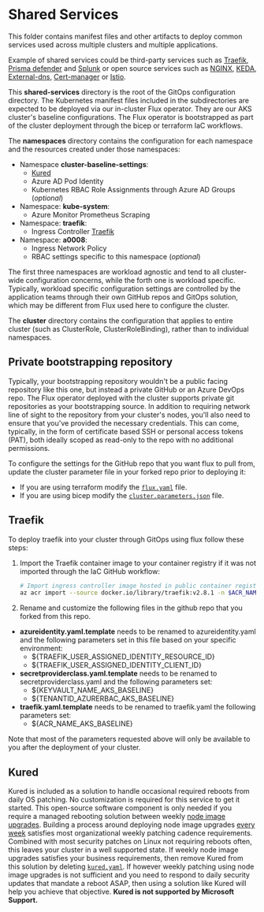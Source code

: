 # Shared Services
This folder contains manifest files and other artifacts to deploy common services used across multiple clusters and multiple applications.

Example of shared services could be third-party services such as [Traefik](https://doc.traefik.io/traefik/v1.7/user-guide/kubernetes/?msclkid=2309fcb3b1bc11ec92c03b099f5d4e1c), [Prisma defender](https://docs.paloaltonetworks.com/prisma/prisma-cloud) and [Splunk](https://github.com/splunk/splunk-connect-for-kubernetes) or open source services such as [NGINX](https://www.nginx.com/resources/glossary/kubernetes-ingress-controller), [KEDA](https://keda.sh), [External-dns](https://github.com/kubernetes-sigs/external-dns#:~:text=ExternalDNS%20supports%20multiple%20DNS%20providers%20which%20have%20been,and%20we%20have%20limited%20resources%20to%20test%20changes.), [Cert-manager](https://cert-manager.io/docs/) or [Istio](https://istio.io/).


This **shared-services** directory is the root of the GitOps configuration directory. The Kubernetes manifest files included in the subdirectories are expected to be deployed via our in-cluster Flux operator. They are our AKS cluster's baseline configurations. The Flux operator is bootstrapped as part of the cluster deployment through the bicep or terraform IaC workflows.

The **namespaces** directory contains the configuration for each namespace and the resources created under those namespaces:

* Namespace **cluster-baseline-settings**: 
  * [Kured](#kured)
  * Azure AD Pod Identity
  * Kubernetes RBAC Role Assignments through Azure AD Groups (_optional_)
* Namespace: **kube-system**:
  * Azure Monitor Prometheus Scraping
* Namespace: **traefik**:
  * Ingress Controller [Traefik](#Traefik)
* Namespace: **a0008**:
  * Ingress Network Policy
  * RBAC settings specific to this namespace (_optional_)

The first three namespaces are workload agnostic and tend to all cluster-wide configuration concerns, while the forth one is workload specific. Typically, workload specific configuration settings are controlled by the application teams through their own GitHub repos and GitOps solution, which may be different from Flux used here to configure the cluster.

The **cluster** directory contains the configuration that applies to entire cluster (such as ClusterRole, ClusterRoleBinding), rather than to individual namespaces.

## Private bootstrapping repository

Typically, your bootstrapping repository wouldn't be a public facing repository like this one, but instead a private GitHub or an Azure DevOps repo. The Flux operator deployed with the cluster supports private git repositories as your bootstrapping source. In addition to requiring network line of sight to the repository from your cluster's nodes, you'll also need to ensure that you've provided the necessary credentials. This can come, typically, in the form of certificate based SSH or personal access tokens (PAT), both ideally scoped as read-only to the repo with no additional permissions.

To configure the settings for the GitHub repo that you want flux to pull from, update the cluster parameter file in your forked repo prior to deploying it:
* If you are using terraform modify the [`flux.yaml`](../../IaC/terraform/configuration/workloads/flux.tfvars) file.
* If you are using bicep modify the [`cluster.parameters.json`](../../IaC/bicep/rg-spoke/cluster.parameters.json) file.
  
## Traefik
To deploy traefik into your cluster through GitOps using flux follow these steps:

1. Import the Traefik container image to your container registry if it was not imported through the IaC GitHub workflow:
   
   ```bash
   # Import ingress controller image hosted in public container registries
   az acr import --source docker.io/library/traefik:v2.8.1 -n $ACR_NAME_AKS_BASELINE
   ```
2. Rename and customize the following files in the github repo that you forked from this repo.  
* **azureidentity.yaml.template** needs to be renamed to azureidentity.yaml and the following parameters set in this file based on your specific environment:
  *  ${TRAEFIK_USER_ASSIGNED_IDENTITY_RESOURCE_ID}
  *  ${TRAEFIK_USER_ASSIGNED_IDENTITY_CLIENT_ID}
* **secretproviderclass.yaml.template** needs to be renamed to secretproviderclass.yaml and the following parameters set:
  * ${KEYVAULT_NAME_AKS_BASELINE}
  * ${TENANTID_AZURERBAC_AKS_BASELINE}
* **traefik.yaml.template** needs to be renamed to traefik.yaml the following parameters set:
  * ${ACR_NAME_AKS_BASELINE}

Note that most of the parameters requested above will only be available to you after the deployment of your cluster.
## Kured

Kured is included as a solution to handle occasional required reboots from daily OS patching. No customization is required for this service to get it started.
This open-source software component is only needed if you require a managed rebooting solution between weekly [node image upgrades](https://docs.microsoft.com/azure/aks/node-image-upgrade). Building a process around deploying node image upgrades [every week](https://github.com/Azure/AKS/releases) satisfies most organizational weekly patching cadence requirements. Combined with most security patches on Linux not requiring reboots often, this leaves your cluster in a well supported state. If weekly node image upgrades satisfies your business requirements, then remove Kured from this solution by deleting [`kured.yaml`](./cluster-baseline-settings/kured.yaml). If however weekly patching using node image upgrades is not sufficient and you need to respond to daily security updates that mandate a reboot ASAP, then using a solution like Kured will help you achieve that objective. **Kured is not supported by Microsoft Support.**


